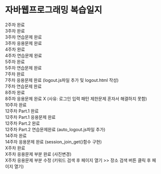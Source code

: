 # 자바웹프로그래밍 복습일지

2주차 완료 <br/>
3주차 완료 <br/>
3주차 연습문제 완료 <br/>
3주차 응용문제 완료 <br/>
4주차 완료 <br/>
4주차 연습문제 완료 <br/>
5주차 완료 <br/>
5주차 연습문제 완료 <br/>
7주차 완료 <br/>
7주차 응용문제 완료 (logout.js파일 추가 및 logout.html 작성) <br/>
7주차 연습문제 완료 <br/>
8주차 완료 <br/>
8주차 응용문제 완료 X (사유: 로그인 입력 패턴 제한문제 혼자서 해결하지 못함) <br/>
10주차 완료 <br/>
12주차 Part.1 완료 <br/>
12주차 Part.1 응용문제 완료 <br/>
12주차 Part.2 완료 <br/>
12주차 Part.2 연습문제완료 (auto_logout.js파일 추가) <br/>
14주차 완료 <br/>
14주차 응용문제 완료 (session_join_get()함수 구현) <br/>
X주차 완료 <br/>
X주차 응용문제 부분 완료 (사진변경) <br/>
X주차 응용문제 부분 수정 (키워드 검색 후 페이지 열기 >> 장소 검색 버튼 클릭 후 페이지 열기) <br/>
